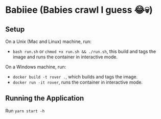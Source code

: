 # Babiiee (Babies crawl I guess 😂💀)

## Setup

On a Unix (Mac and Linux) machine, run:

- `bash run.sh` or `chmod +x run.sh && ./run.sh`, this build and tags the image and runs the container in interactive mode.

On a Windows machine, run:

- `docker build -t rover .`, which builds and tags the image.
- `docker run -it rover`, runs the container in interactive mode.

## Running the Application

Run `yarn start -h`
